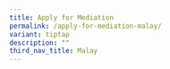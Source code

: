 ```yaml
---
title: Apply for Mediation
permalink: /apply-for-mediation-malay/
variant: tiptap
description: ""
third_nav_title: Malay
---
```

